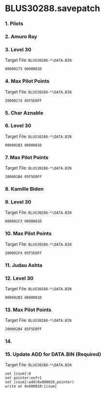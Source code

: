 # BLUS30288.savepatch

### 1. Pilots
### 2. Amuro Ray
### 3. Level 30

Target File: `BLUS30288-*\DATA.BIN`

```
00000173 0000001D
```

### 4. Max Pilot Points

Target File: `BLUS30288-*\DATA.BIN`

```
20000174 05F5E0FF
```

### 5. Char Aznable
### 6. Level 30

Target File: `BLUS30288-*\DATA.BIN`

```
000001B3 0000001D
```

### 7. Max Pilot Points

Target File: `BLUS30288-*\DATA.BIN`

```
200001B4 05F5E0FF
```

### 8. Kamille Biden
### 9. Level 30

Target File: `BLUS30288-*\DATA.BIN`

```
000001F3 0000001D
```

### 10. Max Pilot Points

Target File: `BLUS30288-*\DATA.BIN`

```
200001F4 05F5E0FF
```

### 11. Judau Ashta
### 12. Level 30

Target File: `BLUS30288-*\DATA.BIN`

```
000002B3 0000001D
```

### 13. Max Pilot Points

Target File: `BLUS30288-*\DATA.BIN`

```
200002B4 05F5E0FF
```

### 14. 
### 15. Update ADD for DATA.BIN (Required)

Target File: `BLUS30288-*\DATA.BIN`

```
set [csum]:0
set pointer:eof+1
set [csum]:add(0x000020,pointer)
write at 0x000010:[csum]
```

